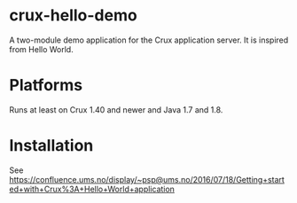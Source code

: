 # crux-hello-demo
A two-module demo application for the Crux application server. It is inspired from Hello World.

# Platforms
Runs at least on Crux 1.40 and newer and Java 1.7 and 1.8.

# Installation
See https://confluence.ums.no/display/~psp@ums.no/2016/07/18/Getting+started+with+Crux%3A+Hello+World+application
